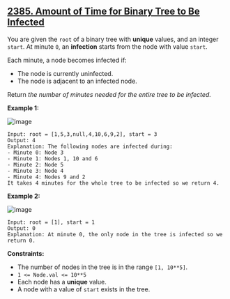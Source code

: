 ## [2385. Amount of Time for Binary Tree to Be Infected](https://leetcode.com/problems/amount-of-time-for-binary-tree-to-be-infected/) 

You are given the `root` of a binary tree with **unique** values, and an
integer `start`. At minute `0`, an **infection** starts from the node with
value `start`.

Each minute, a node becomes infected if:

  * The node is currently uninfected.
  * The node is adjacent to an infected node.

Return _the number of minutes needed for the entire tree to be infected._



**Example 1:**

![image](https://assets.leetcode.com/uploads/2022/06/25/image-20220625231744-1.png)

    
    
    Input: root = [1,5,3,null,4,10,6,9,2], start = 3
    Output: 4
    Explanation: The following nodes are infected during:
    - Minute 0: Node 3
    - Minute 1: Nodes 1, 10 and 6
    - Minute 2: Node 5
    - Minute 3: Node 4
    - Minute 4: Nodes 9 and 2
    It takes 4 minutes for the whole tree to be infected so we return 4.
    

**Example 2:**

![image](https://assets.leetcode.com/uploads/2022/06/25/image-20220625231812-2.png)

    
    
    Input: root = [1], start = 1
    Output: 0
    Explanation: At minute 0, the only node in the tree is infected so we return 0.
    



**Constraints:**

  * The number of nodes in the tree is in the range `[1, 10**5]`.
  * `1 <= Node.val <= 10**5`
  * Each node has a **unique** value.
  * A node with a value of `start` exists in the tree.

